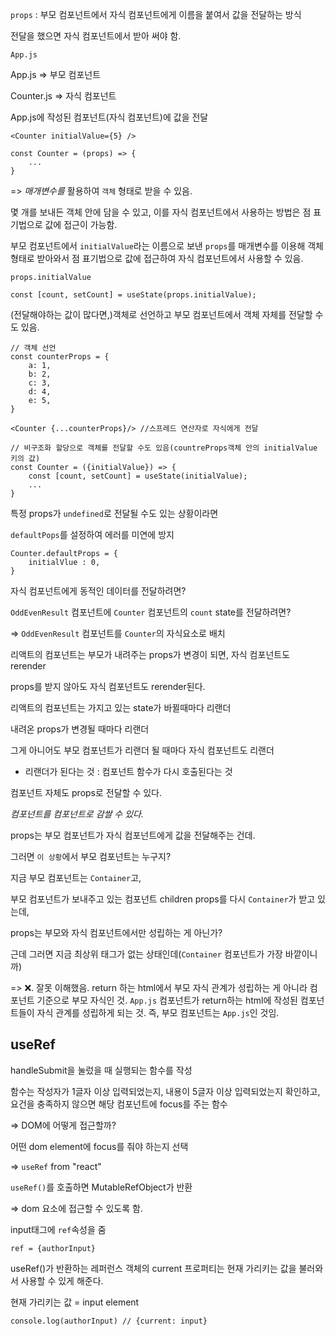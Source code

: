`props` : 부모 컴포넌트에서 자식 컴포넌트에게 이름을 붙여서 값을 전달하는 방식

전달을 했으면 자식 컴포넌트에서 받아 써야 함.

`App.js`

App.js => 부모 컴포넌트

Counter.js => 자식 컴포넌트

App.js에 작성된 컴포넌트(자식 컴포넌트)에 값을 전달

```react
<Counter initialValue={5} />
```



```react
const Counter = (props) => {
    ...
}
```

=> *매개변수를* 활용하여 `객체` 형태로 받을 수 있음.

몇 개를 보내든 객체 안에 담을 수 있고, 이를 자식 컴포넌트에서 사용하는 방법은 점 표기법으로 값에 접근이 가능함. 



부모 컴포넌트에서 `initialValue`라는 이름으로 보낸 `props`를 매개변수를 이용해 객체 형태로 받아와서 점 표기법으로 값에 접근하여 자식 컴포넌트에서 사용할 수 있음.

```react
props.initialValue
```

```react
const [count, setCount] = useState(props.initialValue);
```



(전달해야하는 값이 많다면,)객체로 선언하고 부모 컴포넌트에서 객체 자체를 전달할 수도 있음.

```react
// 객체 선언
const counterProps = {
    a: 1,
    b: 2,
    c: 3,
    d: 4,
    e: 5,
}
```

```react
<Counter {...counterProps}/> //스프레드 연산자로 자식에게 전달
```

```react
// 비구조화 할당으로 객체를 전달할 수도 있음(countreProps객체 안의 initialValue 키의 값)
const Counter = ({initialValue}) => {
    const [count, setCount] = useState(initialValue);
    ...
}
```



특정 props가 `undefined`로 전달될 수도 있는 상황이라면

`defaultPops`를 설정하여 에러를 미연에 방지

```react
Counter.defaultProps = {
    initialVlue : 0,
}
```



자식 컴포넌트에게 동적인 데이터를 전달하려면?

`OddEvenResult` 컴포넌트에 `Counter` 컴포넌트의 `count` state를 전달하려면?

=> `OddEvenResult` 컴포넌트를 `Counter`의 자식요소로 배치



리액트의 컴포넌트는 부모가 내려주는 props가 변경이 되면, 자식 컴포넌트도 rerender

props를 받지 않아도 자식 컴포넌트도 rerender된다.



리액트의 컴포넌트는 가지고 있는 state가 바뀔때마다 리랜더

내려온 props가 변경될 때마다 리랜더

그게 아니어도 부모 컴포넌트가 리랜더 될 때마다 자식 컴포넌트도 리랜더

* 리랜더가 된다는 것 : 컴포넌트 함수가 다시 호출된다는 것



컴포넌트 자체도 props로 전달할 수 있다.

*컴포넌트를 컴포넌트로 감쌀 수 있다.*

props는 부모 컴포넌트가 자식 컴포넌트에게 값을 전달해주는 건데.

그러면 `이 상황`에서 부모 컴포넌트는 누구지?

지금 부모 컴포넌트는 `Container`고,

부모 컴포넌트가 보내주고 있는 컴포넌트 children props를 다시 `Container`가 받고 있는데,

props는 부모와 자식 컴포넌트에서만 성립하는 게 아닌가?

근데 그러면 지금 최상위 태그가 없는 상태인데(`Container` 컴포넌트가 가장 바깥이니까)

=> ❌. 잘못 이해했음. return 하는 html에서 부모 자식 관계가 성립하는 게 아니라 컴포넌트 기준으로 부모 자식인 것. `App.js` 컴포넌트가 return하는 html에 작성된 컴포넌트들이 자식 관계를 성립하게 되는 것. 즉, 부모 컴포넌트는 `App.js`인 것임.



## useRef

handleSubmit을 눌렀을 때 실행되는 함수를 작성

함수는 작성자가 1글자 이상 입력되었는지, 내용이 5글자 이상 입력되었는지 확인하고,<br>요건을 충족하지 않으면 해당 컴포넌트에 focus를 주는 함수

=> DOM에 어떻게 접근할까?



어떤 dom element에 focus를 줘야 하는지 선택

=> `useRef` from "react"



`useRef()`를 호출하면 MutableRefObject가 반환

=> dom 요소에 접근할 수 있도록 함.



input태그에 `ref`속성을 줌

```react
ref = {authorInput}
```

useRef()가 반환하는 레퍼런스 객체의 current 프로퍼티는 현재 가리키는 값을 불러와서 사용할 수 있게 해준다.



현재 가리키는 값 = input element

```react
console.log(authorInput) // {current: input}
```


